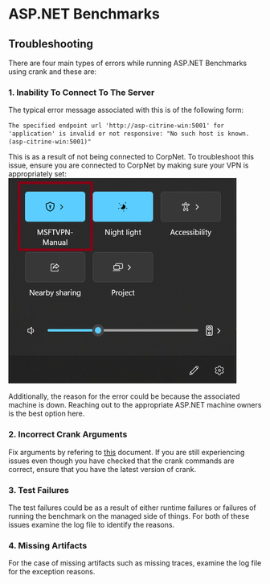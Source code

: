 # ASP.NET Benchmarks

## Troubleshooting

There are four main types of errors while running ASP.NET Benchmarks using crank and these are:

### 1. Inability To Connect To The Server

The typical error message associated with this is of the following form: 

```
The specified endpoint url 'http://asp-citrine-win:5001' for 'application' is invalid or not responsive: "No such host is known. (asp-citrine-win:5001)"
```

This is as a result of not being connected to CorpNet. To troubleshoot this issue, ensure you are connected to CorpNet by making sure your VPN is appropriately set:
![image](./images/CorpNetConnected.png)

Additionally, the reason for the error could be because the associated machine is down. Reaching out to the appropriate ASP.NET machine owners is the best option here.

### 2. Incorrect Crank Arguments

Fix arguments by refering to [this](https://github.com/dotnet/crank/blob/main/src/Microsoft.Crank.Controller/README.md) document. If you are still experiencing issues even though you have checked that the crank commands are correct, ensure that you have the latest version of crank.

### 3. Test Failures

The test failures could be as a result of either runtime failures or failures of running the benchmark on the managed side of things. For both of these issues examine the log file to identify the reasons.

### 4. Missing Artifacts

For the case of missing artifacts such as missing traces, examine the log file for the exception reasons.